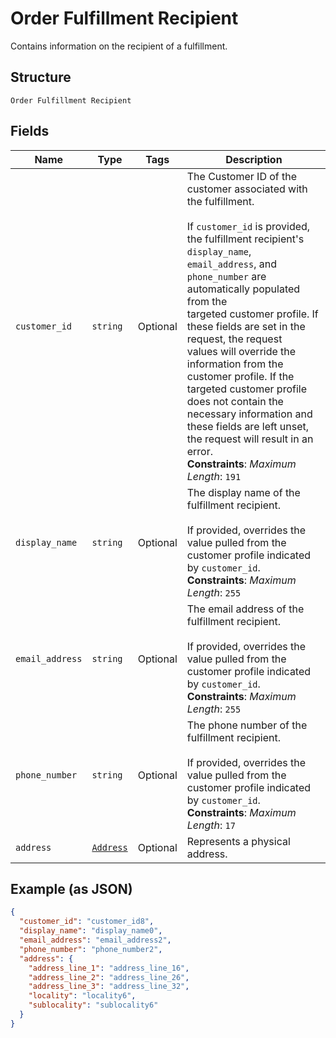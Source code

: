 
# Order Fulfillment Recipient

Contains information on the recipient of a fulfillment.

## Structure

`Order Fulfillment Recipient`

## Fields

| Name | Type | Tags | Description |
|  --- | --- | --- | --- |
| `customer_id` | `string` | Optional | The Customer ID of the customer associated with the fulfillment.<br><br>If `customer_id` is provided, the fulfillment recipient's `display_name`,<br>`email_address`, and `phone_number` are automatically populated from the<br>targeted customer profile. If these fields are set in the request, the request<br>values will override the information from the customer profile. If the<br>targeted customer profile does not contain the necessary information and<br>these fields are left unset, the request will result in an error.<br>**Constraints**: *Maximum Length*: `191` |
| `display_name` | `string` | Optional | The display name of the fulfillment recipient.<br><br>If provided, overrides the value pulled from the customer profile indicated by `customer_id`.<br>**Constraints**: *Maximum Length*: `255` |
| `email_address` | `string` | Optional | The email address of the fulfillment recipient.<br><br>If provided, overrides the value pulled from the customer profile indicated by `customer_id`.<br>**Constraints**: *Maximum Length*: `255` |
| `phone_number` | `string` | Optional | The phone number of the fulfillment recipient.<br><br>If provided, overrides the value pulled from the customer profile indicated by `customer_id`.<br>**Constraints**: *Maximum Length*: `17` |
| `address` | [`Address`](/doc/models/address.md) | Optional | Represents a physical address. |

## Example (as JSON)

```json
{
  "customer_id": "customer_id8",
  "display_name": "display_name0",
  "email_address": "email_address2",
  "phone_number": "phone_number2",
  "address": {
    "address_line_1": "address_line_16",
    "address_line_2": "address_line_26",
    "address_line_3": "address_line_32",
    "locality": "locality6",
    "sublocality": "sublocality6"
  }
}
```

